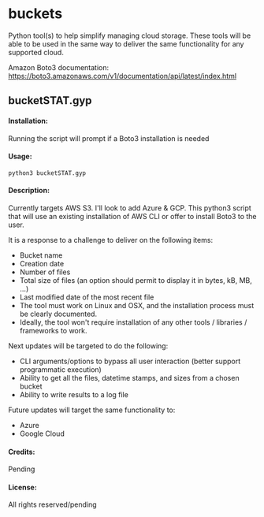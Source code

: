 # buckets
Python tool(s) to help simplify managing cloud storage. These tools will be able to be used in the same way to deliver the same functionality for any supported cloud.

Amazon Boto3 documentation: https://boto3.amazonaws.com/v1/documentation/api/latest/index.html

## bucketSTAT.gyp
#### Installation:
Running the script will prompt if a Boto3 installation is needed
#### Usage:
```
python3 bucketSTAT.gyp
```
#### Description:
Currently targets AWS S3. I'll look to add Azure & GCP. This python3 script that will use an existing installation of AWS CLI or offer to install Boto3 to the user.

It is a response to a challenge to deliver on the following items:
* Bucket name
* Creation date
* Number of files
* Total size of files (an option should permit to display it in bytes, kB, MB, ...)
* Last modified date of the most recent file
* The tool must work on Linux and OSX, and the installation process must be clearly documented. 
* Ideally, the tool won't require installation of any other tools / libraries / frameworks to work.

Next updates will be targeted to do the following:
* CLI arguments/options to bypass all user interaction (better support programmatic execution)
* Ability to get all the files, datetime stamps, and sizes from a chosen bucket
* Ability to write results to a log file

Future updates will target the same functionality to:
* Azure
* Google Cloud

#### Credits:
Pending
#### License:
All rights reserved/pending
